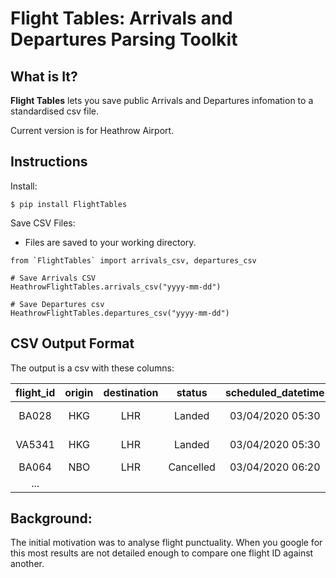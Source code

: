# Flight Tables: Arrivals and Departures Parsing Toolkit
## What is It?

**Flight Tables** lets you save public Arrivals and Departures infomation to a standardised csv file.  

Current version is for Heathrow Airport.

## Instructions
Install:
```
$ pip install FlightTables
```
Save CSV Files:
* Files are saved to your working directory. 

```         
from `FlightTables` import arrivals_csv, departures_csv

# Save Arrivals CSV
HeathrowFlightTables.arrivals_csv("yyyy-mm-dd")

# Save Departures csv
HeathrowFlightTables.departures_csv("yyyy-mm-dd")
```

## CSV Output Format
The output is a csv with these columns:

| flight_id | origin | destination |   status  | scheduled_datetime |  actual_datetime | delay_mins | code_share |
|:---------:|:------:|:-----------:|:---------:|:------------------:|:----------------:|:----------:|:----------:|
|   BA028   |   HKG  |     LHR     |   Landed  |  03/04/2020 05:30  | 03/04/2020 05:39 |      9     |     No     |
|   VA5341  |   HKG  |     LHR     |   Landed  |  03/04/2020 05:30  | 03/04/2020 05:29 |     -1     |  Alt-Code  |
|   BA064   |   NBO  |     LHR     | Cancelled |  03/04/2020 06:20  |                  |            |  Main-Code |
|    ...    |        |             |           |                    |                  |            |            |

## Background:
The initial motivation was to analyse flight punctuality. When you google for this most results are not detailed enough to compare one flight ID against another.